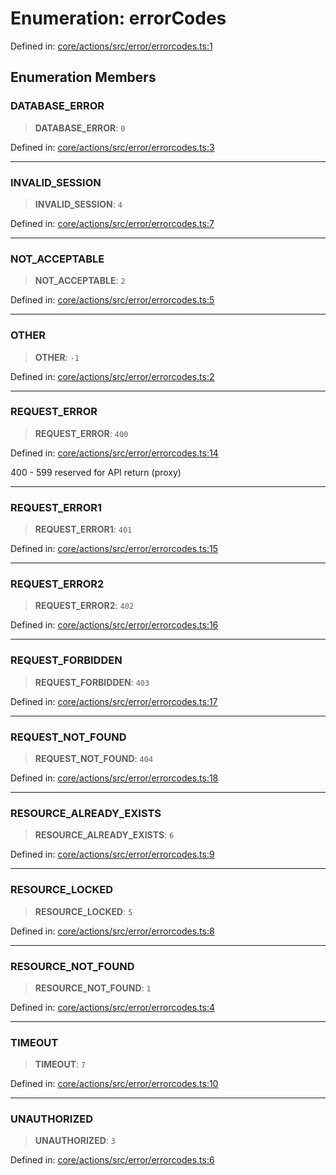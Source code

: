 # Enumeration: errorCodes

Defined in: [core/actions/src/error/errorcodes.ts:1](https://github.com/LaWebcapsule/orbits/blob/89b3e4a56f1c6f9ed3e6f4d5895c93547487b813/core/actions/src/error/errorcodes.ts#L1)

## Enumeration Members

### DATABASE\_ERROR

> **DATABASE\_ERROR**: `0`

Defined in: [core/actions/src/error/errorcodes.ts:3](https://github.com/LaWebcapsule/orbits/blob/89b3e4a56f1c6f9ed3e6f4d5895c93547487b813/core/actions/src/error/errorcodes.ts#L3)

***

### INVALID\_SESSION

> **INVALID\_SESSION**: `4`

Defined in: [core/actions/src/error/errorcodes.ts:7](https://github.com/LaWebcapsule/orbits/blob/89b3e4a56f1c6f9ed3e6f4d5895c93547487b813/core/actions/src/error/errorcodes.ts#L7)

***

### NOT\_ACCEPTABLE

> **NOT\_ACCEPTABLE**: `2`

Defined in: [core/actions/src/error/errorcodes.ts:5](https://github.com/LaWebcapsule/orbits/blob/89b3e4a56f1c6f9ed3e6f4d5895c93547487b813/core/actions/src/error/errorcodes.ts#L5)

***

### OTHER

> **OTHER**: `-1`

Defined in: [core/actions/src/error/errorcodes.ts:2](https://github.com/LaWebcapsule/orbits/blob/89b3e4a56f1c6f9ed3e6f4d5895c93547487b813/core/actions/src/error/errorcodes.ts#L2)

***

### REQUEST\_ERROR

> **REQUEST\_ERROR**: `400`

Defined in: [core/actions/src/error/errorcodes.ts:14](https://github.com/LaWebcapsule/orbits/blob/89b3e4a56f1c6f9ed3e6f4d5895c93547487b813/core/actions/src/error/errorcodes.ts#L14)

400 - 599 reserved for API return (proxy)

***

### REQUEST\_ERROR1

> **REQUEST\_ERROR1**: `401`

Defined in: [core/actions/src/error/errorcodes.ts:15](https://github.com/LaWebcapsule/orbits/blob/89b3e4a56f1c6f9ed3e6f4d5895c93547487b813/core/actions/src/error/errorcodes.ts#L15)

***

### REQUEST\_ERROR2

> **REQUEST\_ERROR2**: `402`

Defined in: [core/actions/src/error/errorcodes.ts:16](https://github.com/LaWebcapsule/orbits/blob/89b3e4a56f1c6f9ed3e6f4d5895c93547487b813/core/actions/src/error/errorcodes.ts#L16)

***

### REQUEST\_FORBIDDEN

> **REQUEST\_FORBIDDEN**: `403`

Defined in: [core/actions/src/error/errorcodes.ts:17](https://github.com/LaWebcapsule/orbits/blob/89b3e4a56f1c6f9ed3e6f4d5895c93547487b813/core/actions/src/error/errorcodes.ts#L17)

***

### REQUEST\_NOT\_FOUND

> **REQUEST\_NOT\_FOUND**: `404`

Defined in: [core/actions/src/error/errorcodes.ts:18](https://github.com/LaWebcapsule/orbits/blob/89b3e4a56f1c6f9ed3e6f4d5895c93547487b813/core/actions/src/error/errorcodes.ts#L18)

***

### RESOURCE\_ALREADY\_EXISTS

> **RESOURCE\_ALREADY\_EXISTS**: `6`

Defined in: [core/actions/src/error/errorcodes.ts:9](https://github.com/LaWebcapsule/orbits/blob/89b3e4a56f1c6f9ed3e6f4d5895c93547487b813/core/actions/src/error/errorcodes.ts#L9)

***

### RESOURCE\_LOCKED

> **RESOURCE\_LOCKED**: `5`

Defined in: [core/actions/src/error/errorcodes.ts:8](https://github.com/LaWebcapsule/orbits/blob/89b3e4a56f1c6f9ed3e6f4d5895c93547487b813/core/actions/src/error/errorcodes.ts#L8)

***

### RESOURCE\_NOT\_FOUND

> **RESOURCE\_NOT\_FOUND**: `1`

Defined in: [core/actions/src/error/errorcodes.ts:4](https://github.com/LaWebcapsule/orbits/blob/89b3e4a56f1c6f9ed3e6f4d5895c93547487b813/core/actions/src/error/errorcodes.ts#L4)

***

### TIMEOUT

> **TIMEOUT**: `7`

Defined in: [core/actions/src/error/errorcodes.ts:10](https://github.com/LaWebcapsule/orbits/blob/89b3e4a56f1c6f9ed3e6f4d5895c93547487b813/core/actions/src/error/errorcodes.ts#L10)

***

### UNAUTHORIZED

> **UNAUTHORIZED**: `3`

Defined in: [core/actions/src/error/errorcodes.ts:6](https://github.com/LaWebcapsule/orbits/blob/89b3e4a56f1c6f9ed3e6f4d5895c93547487b813/core/actions/src/error/errorcodes.ts#L6)
